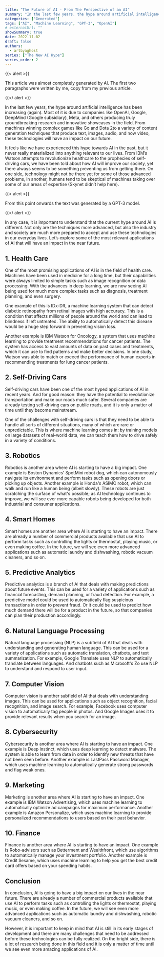 ```yaml
---
title: "The Future of AI - From The Perspective of an AI"
summary: "In the last few years, the hype around artificial intelligence has been increasing (again). Most of it is due to truly groundbreaking research and innovative showcases in the field. From machines winning complex games like Go and Dota 2, to various content generation techniques, these technologies will impact our future."
categories: ["Generated"]
tags: ["AI", "Machine Learning", "GPT-3", "OpenAI"]
# externalUrl: ""
showSummary: true
date: 2022-11-02
draft: false
authors:
  - artbyaghost
series: ["The New AI Hype"]
series_order: 2
---
```


{{< alert >}}

This article was almost completely generated by AI. The first two paragraphs were written by me, copy from my previous article.

{{</ alert >}}

In the last few years, the hype around artificial intelligence has been increasing (again). Most of it is due to companies like OpenAI, Google, DeepMind (Google subsidiary), Meta, and others producing truly groundbreaking research and innovative showcases in the field. From machines winning complex games like Go and Dota 2to a variety of content generation techniques that produce text, images, audio, and now video, these technologies will have an impact on our future.

It feels like we have experienced this hype towards AI in the past, but it never really materialized into anything relevant to our lives. From IBM’s Watson attempts to revolutionize healthcare to the prophecies of self-driving cars, we have been told about how AI will improve our society, yet there always seems to be something preventing us from getting there. On one side, technology might not be there yet for some of those advanced problems, in another, humans tend to be skeptical of machines taking over some of our areas of expertise (Skynet didn’t help here). 

{{< alert >}}

From this point onwards the text was generated by a GPT-3 model.

{{</ alert >}}


In any case, it is important to understand that the current hype around AI is different. Not only are the techniques more advanced, but also the industry and society are much more prepared to accept and use these technologies in our everyday lives. Let’s explore some of the most relevant applications of AI that will have an impact in the near future.

## 1. Health Care

One of the most promising applications of AI is in the field of health care. Machines have been used in medicine for a long time, but their capabilities were always limited to simple tasks such as image recognition or data processing. With the advances in deep learning, we are now seeing AI being used for much more complex tasks such as diagnosis, treatment planning, and even surgery.

One example of this is IDx-DR, a machine learning system that can detect diabetic retinopathy from retinal images with high accuracy. This is a condition that affects millions of people around the world and can lead to blindness if left untreated. The ability to automatically detect this disease would be a huge step forward in preventing vision loss.

Another example is IBM Watson for Oncology, a system that uses machine learning to provide treatment recommendations for cancer patients. The system has access to vast amounts of data on past cases and treatments, which it can use to find patterns and make better decisions. In one study, Watson was able to match or exceed the performance of human experts in recommending treatments for lung cancer patients.

## 2. Self-Driving Cars

Self-driving cars have been one of the most hyped applications of AI in recent years. And for good reason: they have the potential to revolutionize transportation and make our roads much safer. Several companies are already testing self-driving cars on public roads, and it is only a matter of time until they become mainstream.

One of the challenges with self-driving cars is that they need to be able to handle all sorts of different situations, many of which are rare or unpredictable. This is where machine learning comes in: by training models on large datasets of real-world data, we can teach them how to drive safely in a variety of conditions.

## 3. Robotics

Robotics is another area where AI is starting to have a big impact. One example is Boston Dynamics' SpotMini robot dog, which can autonomously navigate its environment and perform tasks such as opening doors or picking up objects. Another example is Honda's ASIMO robot, which can walk and run like a human being (albeit slowly). These robots are just scratching the surface of what's possible; as AI technology continues to improve, we will see ever more capable robots being developed for both industrial and consumer applications.

## 4. Smart Homes

Smart homes are another area where AI is starting to have an impact. There are already a number of commercial products available that use AI to perform tasks such as controlling the lights or thermostat, playing music, or even making coffee. In the future, we will see even more advanced applications such as automatic laundry and dishwashing, robotic vacuum cleaners, and so on.

## 5. Predictive Analytics

Predictive analytics is a branch of AI that deals with making predictions about future events. This can be used for a variety of applications such as financial forecasting, demand planning, or fraud detection. For example, a predictive model could be used to automatically flag suspicious transactions in order to prevent fraud. Or it could be used to predict how much demand there will be for a product in the future, so that companies can plan their production accordingly.

## 6. Natural Language Processing

Natural language processing (NLP) is a subfield of AI that deals with understanding and generating human language. This can be used for a variety of applications such as automatic translation, chatbots, and text summarization. For example, Google Translate uses NLP to automatically translate between languages. And chatbots such as Microsoft's Zo use NLP to understand and respond to user input.

## 7. Computer Vision

Computer vision is another subfield of AI that deals with understanding images. This can be used for applications such as object recognition, facial recognition, and image search. For example, Facebook uses computer vision to automatically tag people in photos. And Google Images uses it to provide relevant results when you search for an image.

## 8. Cybersecurity

Cybersecurity is another area where AI is starting to have an impact. One example is Deep Instinct, which uses deep learning to detect malware. The system is able to learn from data in order to identify new threats that have not been seen before. Another example is LastPass Password Manager, which uses machine learning to automatically generate strong passwords and flag weak ones.

## 9. Marketing

Marketing is another area where AI is starting to have an impact. One example is IBM Watson Advertising, which uses machine learning to automatically optimize ad campaigns for maximum performance. Another example is Amazon Personalize, which uses machine learning to provide personalized recommendations to users based on their past behavior.

## 10. Finance

Finance is another area where AI is starting to have an impact. One example is Robo-advisors such as Betterment and Wealthfront, which use algorithms to automatically manage your investment portfolio. Another example is Credit Sesame, which uses machine learning to help you get the best credit card offers based on your spending habits.

## Conclusion

In conclusion, AI is going to have a big impact on our lives in the near future. There are already a number of commercial products available that use AI to perform tasks such as controlling the lights or thermostat, playing music, or even making coffee. In the future, we will see even more advanced applications such as automatic laundry and dishwashing, robotic vacuum cleaners, and so on. 

However, it is important to keep in mind that AI is still in its early stages of development and there are many challenges that need to be addressed before these technologies can be fully realized. On the bright side, there is a lot of research being done in this field and it is only a matter of time until we see even more amazing applications of AI.